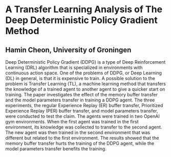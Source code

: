 # A Transfer Learning Analysis of The Deep Deterministic Policy Gradient Method

## Hamin Cheon, University of Groningen

Deep Deterministic Policy Gradient (DDPG) is a type of Deep Reinforcement Learning (DRL) algorithm that is specialized in environments with continuous action space. One of the problems of DDPG, or Deep Learning (DL) in general, is that it is expensive to train. A possible solution to the problem is Transfer Learning (TL), a machine learning method that transfers the knowledge of a trained agent to another agent to give a quicker start on training. The paper investigates the effect of the memory buffer transfer and the model parameters transfer in training a DDPG agent. The three experiments, the regular Experience Replay (ER) buffer transfer, Prioritized Experience Replay (PER) buffer transfer, and model parameters transfer, were conducted to test the claim. The agents were trained in two OpenAI gym environments. When the first agent was trained in the first environment, its knowledge was collected to transfer to the second agent. The new agent was then trained in the second environment that was different but related to the first environment. The results showed that the memory buffer transfer hurts the training of the DDPG agent, while the model parameters transfer benefits the training.

